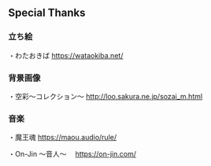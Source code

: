 ## Special Thanks
### 立ち絵
・わたおきば
https://wataokiba.net/
### 背景画像
・空彩～コレクション～
http://loo.sakura.ne.jp/sozai_m.html 
### 音楽
・魔王魂
https://maou.audio/rule/

・On-Jin ～音人～　
https://on-jin.com/
